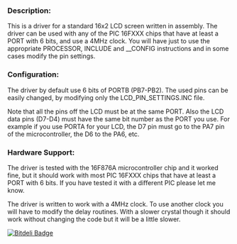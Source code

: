 <html>
<head>
<meta http-equiv="Content-Type" content="text/html; charset=UTF-8">
</head>

<body>

<h3>Description:</h3>
<p>
This is a driver for a standard 16x2 LCD screen written in assembly.
The driver can be used with any of the PIC 16FXXX chips that have at least a PORT with 6 bits, and use a 4MHz clock.
You will have just to use the appropriate PROCESSOR, INCLUDE and __CONFIG instructions and in some cases modify the pin settings.
</p>


<h3>Configuration:</h3>
<p>
The driver by default use 6 bits of PORTB (PB7-PB2).
The used pins can be easily changed, by modifying only the LCD_PIN_SETTINGS.INC file.
</p>
<p>
Note that all the pins off the LCD must be at the same PORT. Also the LCD data pins (D7-D4) must have the same bit number as the PORT you use.
For example if you use PORTA for your LCD, the D7 pin must go to the PA7 pin of the microcontroller, the D6 to the PA6, etc.
</p>

<h3>Hardware Support:</h3>
<p>
The driver is tested with the 16F876A microcontroller chip and it worked fine, but it should work with most PIC 16FXXX chips that have at least a PORT with 6 bits. If you have tested it with a different PIC please let me know. 
</p>
<p>
The driver is written to work with a 4MHz clock. To use another clock you will have to modify the delay routines. With a slower crystal though it should work without changing the code but it will be a little slower.
</p>
</body>
</html>

[![Bitdeli Badge](https://d2weczhvl823v0.cloudfront.net/magkopian/pic-lcd-driver/trend.png)](https://bitdeli.com/free "Bitdeli Badge")

